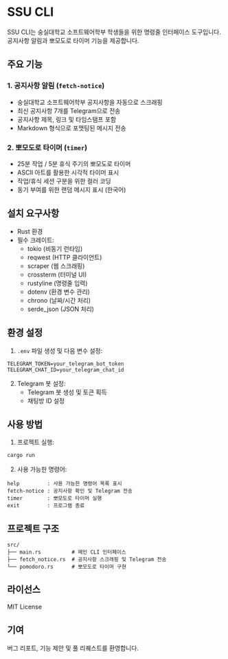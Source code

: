 # SSU CLI

SSU CLI는 숭실대학교 소프트웨어학부 학생들을 위한 명령줄 인터페이스 도구입니다. 공지사항 알림과 뽀모도로 타이머 기능을 제공합니다.

## 주요 기능

### 1. 공지사항 알림 (`fetch-notice`)

- 숭실대학교 소프트웨어학부 공지사항을 자동으로 스크래핑
- 최신 공지사항 7개를 Telegram으로 전송
- 공지사항 제목, 링크 및 타임스탬프 포함
- Markdown 형식으로 포맷팅된 메시지 전송

### 2. 뽀모도로 타이머 (`timer`)

- 25분 작업 / 5분 휴식 주기의 뽀모도로 타이머
- ASCII 아트를 활용한 시각적 타이머 표시
- 작업/휴식 세션 구분을 위한 컬러 코딩
- 동기 부여를 위한 랜덤 메시지 표시 (한국어)

## 설치 요구사항

- Rust 환경
- 필수 크레이트:
  - tokio (비동기 런타임)
  - reqwest (HTTP 클라이언트)
  - scraper (웹 스크래핑)
  - crossterm (터미널 UI)
  - rustyline (명령줄 입력)
  - dotenv (환경 변수 관리)
  - chrono (날짜/시간 처리)
  - serde_json (JSON 처리)

## 환경 설정

1. `.env` 파일 생성 및 다음 변수 설정:

```
TELEGRAM_TOKEN=your_telegram_bot_token
TELEGRAM_CHAT_ID=your_telegram_chat_id
```

2. Telegram 봇 설정:
   - Telegram 봇 생성 및 토큰 획득
   - 채팅방 ID 설정

## 사용 방법

1. 프로젝트 실행:

```bash
cargo run
```

2. 사용 가능한 명령어:

```
help         : 사용 가능한 명령어 목록 표시
fetch-notice : 공지사항 확인 및 Telegram 전송
timer        : 뽀모도로 타이머 실행
exit         : 프로그램 종료
```

## 프로젝트 구조

```
src/
├── main.rs          # 메인 CLI 인터페이스
├── fetch_notice.rs  # 공지사항 스크래핑 및 Telegram 전송
└── pomodoro.rs      # 뽀모도로 타이머 구현
```

## 라이선스

MIT License

## 기여

버그 리포트, 기능 제안 및 풀 리퀘스트를 환영합니다.
